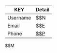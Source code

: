 
|KEY|Detail|
|---|---|
Username|$$N|
Email|<a href="mailto:$$E">$$E</a>|
Phone|<a href="tel:$$P">$$P</a>|
<div>$$M</div>
